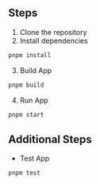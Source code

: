 ## Steps

1. Clone the repository
2. Install dependencies

```sh
pnpm install
```

3. Build App

```sh
pnpm build
```

4. Run App

```sh
pnpm start
```

## Additional Steps

- Test App

```sh
pnpm test
```
